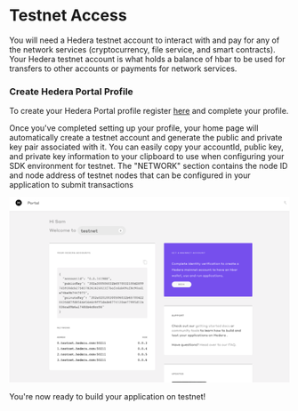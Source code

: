 # Testnet Access

You will need a Hedera testnet account to interact with and pay for any of the network services \(cryptocurrency, file service, and smart contracts\). Your Hedera testnet account is what holds a balance of hbar to be used for transfers to other accounts or payments for network services.

### Create Hedera Portal Profile

To create your Hedera Portal profile register [here](https://portal.hedera.com/register) and complete your profile.

Once you've completed setting up your profile, your home page will automatically create a testnet account and generate the public and private key pair associated with it. You can easily copy your accountId, public key, and private key information to your clipboard to use when configuring your SDK environment for testnet. The "NETWORK" section contains the node ID and node address of testnet nodes that can be configured in your application to submit transactions

![](../.gitbook/assets/screen-shot-2020-01-07-at-10.47.14-pm.png)

You're now ready to build your application on testnet!

